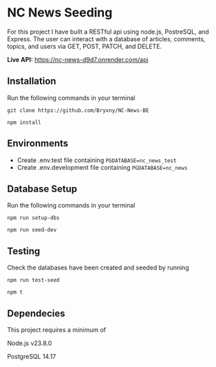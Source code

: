 # NC News Seeding

For this project I have built a RESTful api using node.js, PostreSQL, and Express. The user can interact with a database of articles, comments, topics, and users via GET, POST, PATCH, and DELETE.

**Live API:** https://nc-news-d9d7.onrender.com/api

## Installation

Run the following commands in your terminal

`git clone https://github.com/Bryxny/NC-News-BE`

`npm install`

## Environments

- Create .env.test file containing `PGDATABASE=nc_news_test`
- Create .env.development file containing `PGDATABASE=nc_news`

## Database Setup

Run the following commands in your terminal

`npm run setup-dbs`

`npm run seed-dev`

## Testing

Check the databases have been created and seeded by running

`npm run test-seed`

`npm t`

## Dependecies

This project requires a minimum of

Node.js v23.8.0

PostgreSQL 14.17
